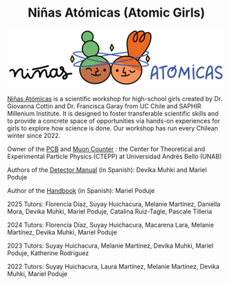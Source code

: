 <h1 align="center">Niñas Atómicas (Atomic Girls)</h1>

<p align="center">
  <img src="https://github.com/gfcottin/Atomicas/blob/main/Logo.png" alt="Project Logo by Maritza Piña" width="500"/>
</p>

[Niñas Atómicas](https://www.institutosaphir.cl/ninas-atomicas/) is a scientific workshop for high-school girls created by Dr. Giovanna Cottin and Dr. Francisca Garay from UC Chile and SAPHIR Millenium Institute. It is designed to foster transferable scientific skills and to provide a concrete space of opportunities via hands-on experiences for girls to explore how science is done. Our workshop has run every Chilean winter since 2022.

Owner of the [PCB](https://github.com/gfcottin/Atomicas/blob/main/PCB.png) and [Muon Counter](https://github.com/gfcottin/Atomicas/tree/main/CasingPrinter) : the Center for Theoretical and Experimental Particle Physics (CTEPP) at Universidad Andrés Bello (UNAB)

Authors of the [Detector Manual](https://github.com/gfcottin/Atomicas/blob/main/Documents/DetectorManual_Ni%C3%B1asAtomicas.pdf) (in Spanish): Devika Muhki and Mariel Poduje

Author of the [Handbook](https://github.com/gfcottin/Atomicas/blob/main/Documents/Handbook_Ni%C3%B1asAtomicas.pdf) (in Spanish): Mariel Poduje


2025 Tutors: Florencia Díaz, Suyay Huichacura, Melanie Martínez, Daniella Mora, Devika Muhki, Mariel Poduje, Catalina Ruiz-Tagle, Pascale Tilleria

2024 Tutors: Florencia Díaz, Suyay Huichacura, Macarena Lara, Melanie Martínez, Devika Muhki, Mariel Poduje

2023 Tutors: Suyay Huichacura, Melanie Martinez, Devika Muhki, Mariel Poduje, Katherine Rodriguez

2022 Tutors: Suyay Huichacura, Laura Martínez, Melanie Martínez, Devika Muhki, Mariel Poduje